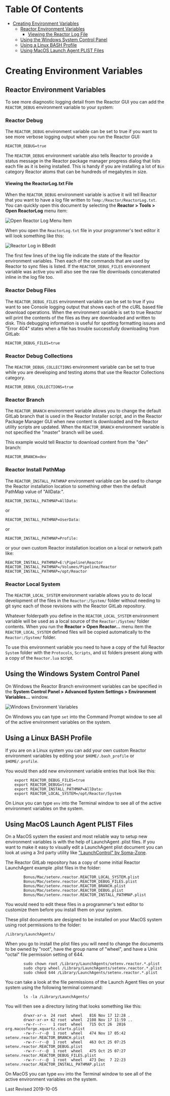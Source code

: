 # Table Of Contents #

- [Creating Environment Variables](Creating-Environment-Variables.md)
	- [Reactor Environment Variables](Creating-Environment-Variables.md#reactor-environment-variables)
		- [Viewing the Reactor Log File](Creating-Environment-Variables.md#viewing-the-reactor-log-file)
	- [Using the Windows System Control Panel](Creating-Environment-Variables.md#using-the-windows-system-control-panel)
	- [Using a Linux BASH Profile](Creating-Environment-Variables.md#using-a-linux-bash-profile)
	- [Using MacOS Launch Agent PLIST Files](Creating-Environment-Variables.md#using-macos-launch-agent-plist-files)

# <a name="creating-environment-variables"></a>Creating Environment Variables #

## <a name="reactor-environment-variables"></a>Reactor Environment Variables ##

To see more diagnostic logging detail from the Reactor GUI you can add the `REACTOR_DEBUG` environment variable to your system:

### <a name="reactor-debug"></a>Reactor Debug ###

The `REACTOR_DEBUG` environment variable can be set to true if you want to see more verbose logging output when you run the Reactor GUI:

`REACTOR_DEBUG=true`

The `REACTOR_DEBUG` environment variable also tells Reactor to provide a status message in the Reactor package manager progress dialog that lists each file as it is being installed. This is handy if you are installing a lot of `Bin` category Reactor atoms that can be hundreds of megabytes in size.

#### <a name="viewing-the-reactor-log-file"></a>Viewing the ReactorLog.txt File ####

When the `REACTOR_DEBUG` environment variable is active it will tell Reactor that you want to have a log file written to `Temp:/Reactor/ReactorLog.txt`. You can quickly open this document by selecting the **Reactor > Tools > Open ReactorLog** menu item:

![Open Reactor Log Menu Item](Images/reactor-menu-open-reactor-log.png)

When you open the `ReactorLog.txt` file in your programmer's text editor it will look something like this:

![Reactor Log in BBedit](Images/reactorlog-textfile.png)

The first few lines of the log file indicate the state of the Reactor environment variables. Then each of the commands that are used by Reactor to sync files is listed. If the `REACTOR_DEBUG_FILES` environment variable was active you will also see the raw file downloads concatenated inline in the log file too.

### <a name="reactor-debug-files"></a>Reactor Debug Files ###

The `REACTOR_DEBUG_FILES` environment variable can be set to true if you want to see Console logging output that shows each of the cURL based file download operations. When the environment variable is set to true Reactor will print the contents of the files as they are downloaded and written to disk. This debugging information is useful for spotting formatting issues and "Error 404" states when a file has trouble successfully downloading from GitLab:

`REACTOR_DEBUG_FILES=true`

### <a name="reactor-debug-collections"></a>Reactor Debug Collections ###

The `REACTOR_DEBUG_COLLECTIONS` environment variable can be set to true while you are developing and testing atoms that use the Reactor Collections category.

`REACTOR_DEBUG_COLLECTIONS=true`

### <a name="reactor-branch"></a>Reactor Branch ###

The `REACTOR_BRANCH` environment variable allows you to change the default GitLab branch that is used in the Reactor Installer script, and in the Reactor Package Manager GUI when new content is downloaded and the Reactor utility scripts are updated. When the `REACTOR_BRANCH` environment variable is not specified the "master" branch will be used.

This example would tell Reactor to download content from the "dev" branch:

`REACTOR_BRANCH=dev`

### <a name="reactor-install-pathmap"></a>Reactor Install PathMap ###

The `REACTOR_INSTALL_PATHMAP` environment variable can be used to change the Reactor installation location to something other then the default PathMap value of "AllData:".

`REACTOR_INSTALL_PATHMAP=AllData:`

or

`REACTOR_INSTALL_PATHMAP=UserData:`

or

`REACTOR_INSTALL_PATHMAP=Profile:`

or your own custom Reactor installation location on a local or network path like:

`REACTOR_INSTALL_PATHMAP=E:\Pipeline\Reactor`
`REACTOR_INSTALL_PATHMAP=/Volumes/Pipeline/Reactor`
`REACTOR_INSTALL_PATHMAP=/opt/Reactor`

### <a name="reactor-local-system"></a>Reactor Local System ###

The `REACTOR_LOCAL_SYSTEM` environment variable allows you to do local development of the files in the `Reactor:/System/` folder without needing to git sync each of those revisions with the Reactor GitLab repository.

Whatever folderpath you define in the `REACTOR_LOCAL_SYSTEM` environment variable will be used as a local source of the `Reactor:/System/` folder contents. When you run the **Reactor > Open Reactor...** menu item the `REACTOR_LOCAL_SYSTEM` defined files will be copied automatically to the `Reactor:/System/` folder.

To use this environment variable you need to have a copy of the full Reactor `System` folder with the `Protocols`, `Scripts`, and `UI` folders present along with a copy of the `Reactor.lua` script.

## <a name="using-the-windows-system-control-panel"></a>Using the Windows System Control Panel ##

On Windows the Reactor Branch environment variables can be specified in the **System Control Panel > Advanced System Settings > Environment Variables...** window.

![Windows Environment Variables](Images/windows-environment-variables.png)

On Windows you can type `set` into the Command Prompt window to see all of the active environment variables on the system.

## <a name="using-a-linux-bash-profile"></a>Using a Linux BASH Profile ##

If you are on a Linux system you can add your own custom Reactor environment variables by editing your `$HOME/.bash_profile` or `$HOME/.profile`.

You would then add new environment variable entries that look like this:

		export REACTOR_DEBUG_FILES=true
		export REACTOR_DEBUG=true
		export REACTOR_INSTALL_PATHMAP=AllData:
		export REACTOR_LOCAL_SYSTEM=/opt/Reactor/System

On Linux you can type `env` into the Terminal window to see all of the active environment variables on the system.

## <a name="using-macos-launch-agent-plist-files"></a>Using MacOS Launch Agent PLIST Files ##

On a MacOS system the easiest and most reliable way to setup new environment variables is with the help of LaunchAgent .plist files. If you want to make it easy to visually edit a LaunchAgent plist document you can look at using a 3rd party utility like ["LaunchControl" by Soma-Zone](http://www.soma-zone.com/LaunchControl/).

The Reactor GitLab repository has a copy of some initial Reactor LaunchAgent example .plist files in the folder:

			Bonus/Mac/setenv.reactor.REACTOR_LOCAL_SYSTEM.plist
			Bonus/Mac/setenv.reactor.REACTOR_DEBUG_FILES.plist
			Bonus/Mac/setenv.reactor.REACTOR_BRANCH.plist
			Bonus/Mac/setenv.reactor.REACTOR_DEBUG.plist
			Bonus/Mac/setenv.reactor.REACTOR_INSTALL_PATHMAP.plist

You would need to edit these files in a programmer's text editor to customize them before you install them on your system.

These plist documents are designed to be installed on your MacOS system using root permissions to the folder:

`/Library/LaunchAgents/`

When you go to install the plist files you will need to change the documents to be owned by "root", have the group name of "wheel", and have a Unix "octal" file permission setting of 644.

			sudo chown root /Library/LaunchAgents/setenv.reactor.*.plist
			sudo chgrp wheel /Library/LaunchAgents/setenv.reactor.*.plist
			sudo chmod 644 /Library/LaunchAgents/setenv.reactor.*.plist

You can take a look at the file permissions of the Launch Agent files on your system using the following terminal command:

			ls -la /Library/LaunchAgents/

You will then see a directory listing that looks something like this:

			drwxr-xr-x  24 root  wheel   816 Nov 17 12:28 .
			drwxr-xr-x+ 62 root  wheel  2108 Nov 17 11:59 ..
			-rw-r--r--   1 root  wheel   715 Oct 26  2016 org.macosforge.xquartz.startx.plist
			-rw-r--r--@  1 root  wheel   474 Nov 17 05:42 setenv.reactor.REACTOR_BRANCH.plist
			-rw-r--r--@  1 root  wheel   463 Oct 25 07:25 setenv.reactor.REACTOR_DEBUG.plist
			-rw-r--r--@  1 root  wheel   475 Oct 25 07:27 setenv.reactor.REACTOR_DEBUG_FILES.plist
			-rw-r--r--@  1 root  wheel   473 Dec  7 22:23 setenv.reactor.REACTOR_INSTALL_PATHMAP.plist

On MacOS you can type `env` into the Terminal window to see all of the active environment variables on the system.


Last Revised 2019-10-05
